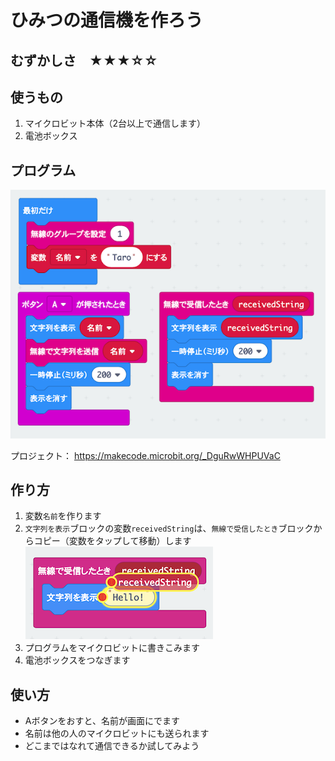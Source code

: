 # ひみつの通信機を作ろう

## むずかしさ　★★★☆☆

## 使うもの
1. マイクロビット本体（2台以上で通信します）
2. 電池ボックス

## プログラム

![](./ble.png)

プロジェクト： https://makecode.microbit.org/_DguRwWHPUVaC

## 作り方

1. 変数`名前`を作ります
2. `文字列を表示`ブロックの変数`receivedString`は、`無線で受信したとき`ブロックからコピー（変数をタップして移動）します
![](./receiveString.png)
3. プログラムをマイクロビットに書きこみます
4. 電池ボックスをつなぎます

## 使い方

* Aボタンをおすと、名前が画面にでます
* 名前は他の人のマイクロビットにも送られます
* どこまではなれて通信できるか試してみよう
